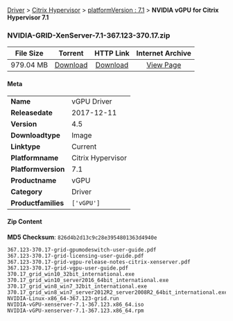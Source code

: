 
[Driver](/README.md)  >  [Citrix Hypervisor](/index/Driver/Citrix_Hypervisor.md)  >  [platformVersion : 7.1](/index/Driver/Citrix_Hypervisor/7.1.md)  >  **NVIDIA vGPU for Citrix Hypervisor 7.1**


### NVIDIA-GRID-XenServer-7.1-367.123-370.17.zip

| **File Size** | **Torrent**  | **HTTP Link** | **Internet Archive** |
|:-------------:|:------------:|:-------------:|:--------------------:|
| 979.04 MB |  [Download](https://archive.org/download/nvgpu_NVIDIA-GRID-XenServer-7.1-367.123-370.17.zip/nvgpu_NVIDIA-GRID-XenServer-7.1-367.123-370.17.zip_archive.torrent)       | [Download](https://archive.org/compress/nvgpu_NVIDIA-GRID-XenServer-7.1-367.123-370.17.zip) | [View Page](https://archive.org/details/nvgpu_NVIDIA-GRID-XenServer-7.1-367.123-370.17.zip)       |

#### Meta

<table>
<tr><td><strong>Name</strong></td><td>vGPU Driver</td></tr>
<tr><td><strong>Releasedate</strong></td><td>2017-12-11</td></tr>
<tr><td><strong>Version</strong></td><td>4.5</td></tr>
<tr><td><strong>Downloadtype</strong></td><td>Image</td></tr>
<tr><td><strong>Linktype</strong></td><td>Current</td></tr>
<tr><td><strong>Platformname</strong></td><td>Citrix Hypervisor</td></tr>
<tr><td><strong>Platformversion</strong></td><td>7.1</td></tr>
<tr><td><strong>Productname</strong></td><td>vGPU</td></tr>
<tr><td><strong>Category</strong></td><td>Driver</td></tr>
<tr><td><strong>Productfamilies</strong></td><td><code>['vGPU']</code></td></tr>
</table>

#### Zip Content

**MD5 Checksum**: `826d4b2d13c9c28e3954801363d4940e`

```text
367.123-370.17-grid-gpumodeswitch-user-guide.pdf
367.123-370.17-grid-licensing-user-guide.pdf
367.123-370.17-grid-vgpu-release-notes-citrix-xenserver.pdf
367.123-370.17-grid-vgpu-user-guide.pdf
370.17_grid_win10_32bit_international.exe
370.17_grid_win10_server2016_64bit_international.exe
370.17_grid_win8_win7_32bit_international.exe
370.17_grid_win8_win7_server2012R2_server2008R2_64bit_international.exe
NVIDIA-Linux-x86_64-367.123-grid.run
NVIDIA-vGPU-xenserver-7.1-367.123.x86_64.iso
NVIDIA-vGPU-xenserver-7.1-367.123.x86_64.rpm
```